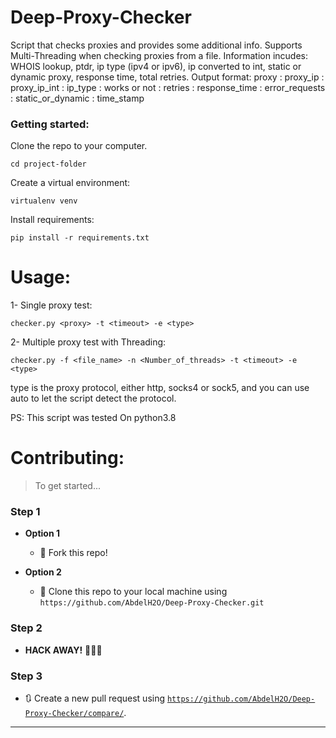 # Deep-Proxy-Checker
Script that checks proxies and provides some additional info.
Supports Multi-Threading when checking proxies from a file.
Information incudes: WHOIS lookup, ptdr, ip type (ipv4 or ipv6), ip converted to int, static or dynamic proxy, response time, total retries.
Output format:
proxy : proxy_ip : proxy_ip_int : ip_type : works or not : retries : response_time : error_requests : static_or_dynamic : time_stamp
### Getting started:
Clone the repo to your computer.
```
cd project-folder
```
Create a virtual environment:
```
virtualenv venv
```
Install requirements:
```
pip install -r requirements.txt
```
# Usage:
1- Single proxy test:
```
checker.py <proxy> -t <timeout> -e <type>
```
2- Multiple proxy test with Threading:
```
checker.py -f <file_name> -n <Number_of_threads> -t <timeout> -e <type>
```
type is the proxy protocol, either http, socks4 or sock5, and you can use auto to let the script detect the protocol.
 
PS: This script was tested On python3.8
# Contributing:

> To get started...

### Step 1

- **Option 1**
    - 🍴 Fork this repo!

- **Option 2**
    - 👯 Clone this repo to your local machine using `https://github.com/AbdelH2O/Deep-Proxy-Checker.git`

### Step 2

- **HACK AWAY!** 🔨🔨🔨

### Step 3

- 🔃 Create a new pull request using <a href="https://github.com/AbdelH2O/Deep-Proxy-Checker/compare/" target="_blank">`https://github.com/AbdelH2O/Deep-Proxy-Checker/compare/`</a>.

---
